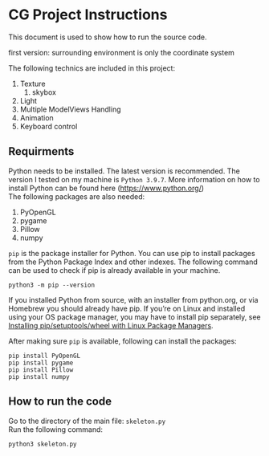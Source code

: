 # CG Project Instructions

This document is used to show how to run the source code.

first version: surrounding environment is only the coordinate system

The following technics are included in this project:
1. Texture
   1. skybox
2. Light
3. Multiple ModelViews Handling
4. Animation
5. Keyboard control

## Requirments
Python needs to be installed. The latest version is recommended. The version I tested on my machine is `Python 3.9.7`. More information on how to install Python can be found here (https://www.python.org/)  
The following packages are also needed:
1. PyOpenGL
2. pygame
3. Pillow
4. numpy

`pip` is the package installer for Python. You can use pip to install packages from the Python Package Index and other indexes. The following command can be used to check if pip is already available in your machine.
```
python3 -m pip --version
```
If you installed Python from source, with an installer from python.org, or via Homebrew you should already have pip. If you’re on Linux and installed using your OS package manager, you may have to install pip separately, see [Installing pip/setuptools/wheel with Linux Package Managers](https://packaging.python.org/en/latest/guides/installing-using-linux-tools/).

After making sure `pip` is available, following can install the packages:
```
pip install PyOpenGL
pip install pygame
pip install Pillow
pip install numpy
```

## How to run the code
Go to the directory of the main file: `skeleton.py`  
Run the following command:
```
python3 skeleton.py
```